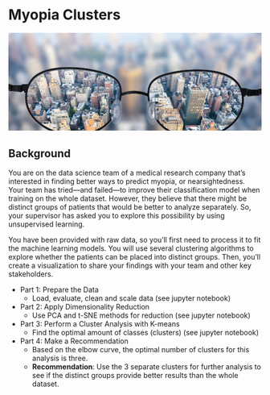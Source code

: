 # Myopia Clusters

![Myopia](myopia-image.jpeg?raw=true "Myopia")

## Background

You are on the data science team of a medical research company that’s interested in finding better ways to predict myopia, or nearsightedness. Your team has tried—and failed—to improve their classification model when training on the whole dataset. However, they believe that there might be distinct groups of patients that would be better to analyze separately. So, your supervisor has asked you to explore this possibility by using unsupervised learning.

You have been provided with raw data, so you’ll first need to process it to fit the machine learning models. You will use several clustering algorithms to explore whether the patients can be placed into distinct groups. Then, you’ll create a visualization to share your findings with your team and other key stakeholders.

* Part 1: Prepare the Data
    * Load, evaluate, clean and scale data (see jupyter notebook)
* Part 2: Apply Dimensionality Reduction
    * Use PCA and t-SNE methods for reduction (see jupyter notebook)
* Part 3: Perform a Cluster Analysis with K-means
    * Find the optimal amount of classes (clusters) (see jupyter notebook)
* Part 4: Make a Recommendation
    * Based on the elbow curve, the optimal number of clusters for this analysis is three.
    * **Recommendation**: Use the 3 separate clusters for further analysis to see if the distinct groups provide better results than the whole dataset.
